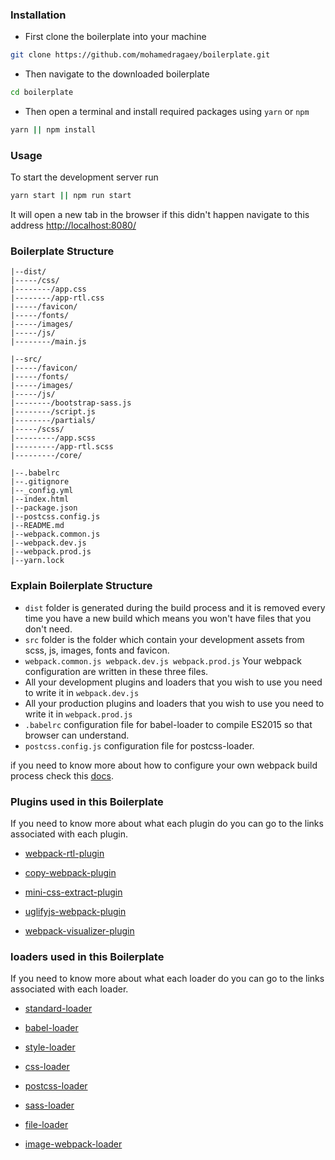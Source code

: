 ### Installation
* First clone the boilerplate into your machine 

```bash
git clone https://github.com/mohamedragaey/boilerplate.git
```

* Then navigate to the downloaded boilerplate

```bash 
cd boilerplate
```

* Then open a terminal and install required packages using `yarn` or `npm`

```bash
yarn || npm install
```

### Usage

To start the development server run 
```bash
yarn start || npm run start
```

It will open a new tab in the browser if this didn't happen navigate to this address 
[http://localhost:8080/](http://localhost:8080/)

### Boilerplate Structure
```text
|--dist/
|-----/css/
|--------/app.css
|--------/app-rtl.css
|-----/favicon/
|-----/fonts/
|-----/images/
|-----/js/
|--------/main.js

|--src/
|-----/favicon/
|-----/fonts/
|-----/images/
|-----/js/
|--------/bootstrap-sass.js
|--------/script.js
|--------/partials/
|-----/scss/
|---------/app.scss
|---------/app-rtl.scss
|---------/core/

|--.babelrc
|--.gitignore
|--_config.yml
|--index.html
|--package.json
|--postcss.config.js
|--README.md
|--webpack.common.js
|--webpack.dev.js
|--webpack.prod.js
|--yarn.lock
```
### Explain Boilerplate Structure
* `dist` folder is generated during the build process and it is removed every time you have a new build which means you won't have files that you don't need.
* `src` folder is the folder which contain your development assets from scss, js, images, fonts and favicon. 
* `webpack.common.js webpack.dev.js webpack.prod.js` Your webpack configuration are written in these three files.
* All your development plugins and loaders that you wish to use you need to write it in `webpack.dev.js`
* All your production plugins and loaders that you wish to use you need to write it in `webpack.prod.js`
* `.babelrc` configuration file for babel-loader to compile ES2015 so that browser can understand.
* `postcss.config.js` configuration file for postcss-loader. 

if you need to know more about how to configure your own webpack build process check this 
[docs](https://webpack.js.org/guides/).
### Plugins used in this Boilerplate
If you need to know more about what each plugin do you can go to the links associated with each plugin.

* [webpack-rtl-plugin](https://www.npmjs.com/package/webpack-rtl-plugin)

* [copy-webpack-plugin](https://www.npmjs.com/package/copy-webpack-plugin)

* [mini-css-extract-plugin](https://www.npmjs.com/package/mini-css-extract-plugin)

* [uglifyjs-webpack-plugin](https://www.npmjs.com/package/uglifyjs-webpack-plugin)

* [webpack-visualizer-plugin](https://www.npmjs.com/package/webpack-visualizer-plugin)

 
### loaders used in this Boilerplate
If you need to know more about what each loader do you can go to the links associated with each loader.

* [standard-loader](https://www.npmjs.com/package/standard-loader)

* [babel-loader](https://github.com/babel/babel-loader)

* [style-loader](https://www.npmjs.com/package/style-loader)

* [css-loader](https://www.npmjs.com/package/css-loader)

* [postcss-loader](https://www.npmjs.com/package/postcss-loader)

* [sass-loader](https://www.npmjs.com/package/sass-loader)

* [file-loader](https://www.npmjs.com/package/file-loader)

* [image-webpack-loader](https://www.npmjs.com/package/image-webpack-loader)
